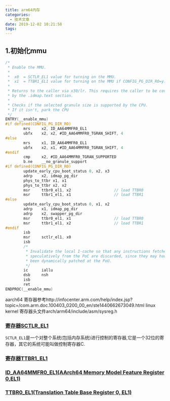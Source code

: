 ```yaml
---
title: arm64内存
categories:
  - 技术文章
date: 2019-12-02 10:21:58
tags:
---
```


## 1.初始化mmu
```c
/*
 * Enable the MMU.
 *
 *  x0  = SCTLR_EL1 value for turning on the MMU.
 *  x1  = TTBR1_EL1 value for turning on the MMU if CONFIG_PG_DIR_RO=y.
 *
 * Returns to the caller via x30/lr. This requires the caller to be covered
 * by the .idmap.text section.
 *
 * Checks if the selected granule size is supported by the CPU.
 * If it isn't, park the CPU
 */
ENTRY(__enable_mmu)
#if defined(CONFIG_PG_DIR_RO)
        mrs     x2, ID_AA64MMFR0_EL1
        ubfx    x2, x2, #ID_AA64MMFR0_TGRAN_SHIFT, 4
#else
        mrs     x1, ID_AA64MMFR0_EL1
        ubfx    x2, x1, #ID_AA64MMFR0_TGRAN_SHIFT, 4
#endif
        cmp     x2, #ID_AA64MMFR0_TGRAN_SUPPORTED
        b.ne    __no_granule_support
#if defined(CONFIG_PG_DIR_RO)
        update_early_cpu_boot_status 0, x2, x3
        adrp    x2, idmap_pg_dir
        phys_to_ttbr x1, x1
        phys_to_ttbr x2, x2
        msr     ttbr0_el1, x2                   // load TTBR0
        msr     ttbr1_el1, x1                   // load TTBR1
#else
        update_early_cpu_boot_status 0, x1, x2
        adrp    x1, idmap_pg_dir
        adrp    x2, swapper_pg_dir
        msr     ttbr0_el1, x1                   // load TTBR0
        msr     ttbr1_el1, x2                   // load TTBR1
#endif
        isb
        msr     sctlr_el1, x0
        isb
        /*
         * Invalidate the local I-cache so that any instructions fetched
         * speculatively from the PoC are discarded, since they may have
         * been dynamically patched at the PoU.
         */
        ic      iallu
        dsb     nsh 
        isb
        ret
ENDPROC(__enable_mmu)
```

aarch64 寄存器参考http://infocenter.arm.com/help/index.jsp?topic=/com.arm.doc.100403_0200_00_en/ste1440662673049.html
linux kernel 寄存器头文件arch/arm64/include/asm/sysreg.h

### [寄存器SCTLR_EL1](http://infocenter.arm.com/help/index.jsp?topic=/com.arm.doc.100403_0200_00_en/ste1440662673049.html)
  `SCTLR_EL1`是一个对整个系统(包括内存系统)进行控制的寄存器,它是一个32位的寄存器，其它的系统可能叫做控制寄存器C.


### [寄存器TTBR1_EL1](http://infocenter.arm.com/help/index.jsp?topic=/com.arm.doc.100403_0200_00_en/lau1458646831483.html)

### [ID_AA64MMFR0_EL1(AArch64 Memory Model Feature Register 0,EL1)](http://infocenter.arm.com/help/index.jsp?topic=/com.arm.doc.100403_0200_00_en/lau1443437067853.html) 

### [TTBR0_EL1(Translation Table Base Register 0, EL1)](http://infocenter.arm.com/help/index.jsp?topic=/com.arm.doc.100442_0100_00_en/lau1443448587788.html)
